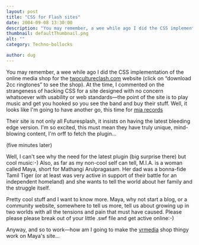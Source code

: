 ```yaml
---
layout: post
title: "CSS for Flash sites"
date: 2004-09-08 13:30:00
description: "You may remember, a wee while ago I did the CSS implementation of the online media shop for the twocultureclash.com website (click on &#8220;download 2cc ringtones&#8221; to see the shop). At the time, I commented on the strangeness of hacking&#8230;"
thumbnail: defaultThumbnail.png
alt: ""
category: Techno-bollocks

author: dug
---
```


<p>You may remember, a wee while ago I did the <span class="caps"><span class="caps">CSS </span></span>implementation of the online media shop for the <a href="http://www.twocultureclash.com">twocultureclash.com</a> website (click on &#8220;download 2cc ringtones&#8221; to see the shop). At the time, I commented on the strangeness of hacking <span class="caps"><span class="caps">CSS </span></span>for a site designed with no concern whatsoever with usability or web standards&#8212;the point of the site is to play music and get you hooked so you see the band and buy their stuff. Well, it looks like I'm going to have another go, this time for <a href="http://www.miauk.com/">mia records</a></p>

<p>Their site is not only all Futuresplash, it insists on having the latest bleeding edge version. I'm so excited, this must mean they have truly unique, mind-blowing content, I'm orff to fetch the plugin&#8230;</p>

<p>(five minutes later)</p>

<p>Well, I can't see why the need for the latest plugin (big surprise there) but cool music:-) Also, as far as my non-cool self can tell, <span class="caps"><span class="caps">M.I.A. </span></span>is a woman called Maya, short for Mathangi Arulpragasam. Her dad was a bonna-fide Tamil Tiger (or at least was very active in support of their battle for an independent homeland) and she wants to tell the world about her family and the struggle itself.</p>

<p>Pretty cool stuff and I want to know more. Maya, why not start a blog, or a community website, somewhere to tell us more, tell us about growing up in two worlds with all the tensions and pain that must have caused. Please please please break out of your little .swf file and get active online:-)</p>

<p>Anyway, and so to work&#8212;how am I going to make the <a href="http://www.yrmedia.com/">yrmedia</a> shop thingy work on Maya's site&#8230;</p>
